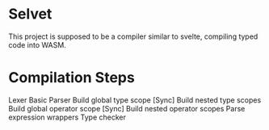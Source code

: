 # Selvet

This project is supposed to be a compiler similar to svelte, compiling typed code into WASM.

# Compilation Steps

Lexer
Basic Parser
Build global type scope [Sync]
Build nested type scopes
Build global operator scope [Sync]
Build nested operator scopes
Parse expression wrappers
Type checker
